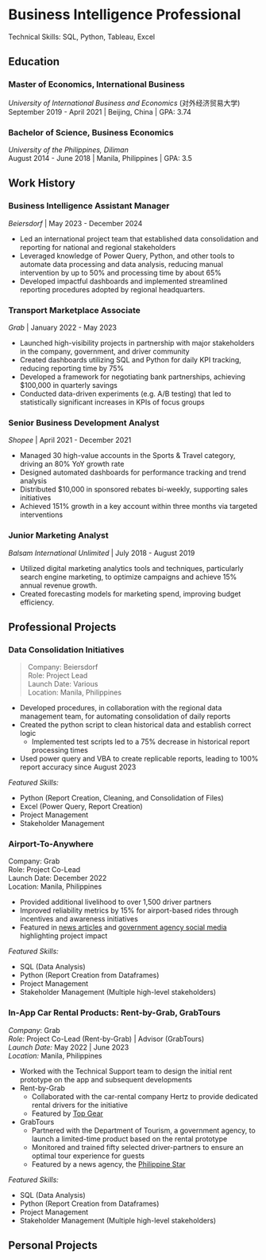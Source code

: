 # Business Intelligence Professional
Technical Skills: SQL, Python, Tableau, Excel

## Education
### Master of Economics, International Business
*University of International Business and Economics* (对外经济贸易大学)<br>
September 2019 - April 2021 | Beijing, China | GPA: 3.74

### Bachelor of Science, Business Economics
*University of the Philippines, Diliman*<br>
August 2014 - June 2018 | Manila, Philippines | GPA: 3.5

## Work History
### Business Intelligence Assistant Manager
*Beiersdorf* | May 2023 - December 2024
- Led an international project team that established data consolidation and reporting for national and regional stakeholders
- Leveraged knowledge of Power Query, Python, and other tools to automate data processing and data analysis, reducing manual intervention by up to 50% and processing time by about 65%
- Developed impactful dashboards and implemented streamlined reporting procedures adopted by regional headquarters.

### Transport Marketplace Associate
*Grab* | January 2022 - May 2023
- Launched high-visibility projects in partnership with major stakeholders in the company, government, and driver community
- Created dashboards utilizing SQL and Python for daily KPI tracking, reducing reporting time by 75%
- Developed a framework for negotiating bank partnerships, achieving $100,000 in quarterly savings
- Conducted data-driven experiments (e.g. A/B testing) that led to statistically significant increases in KPIs of focus groups

### Senior Business Development Analyst
*Shopee* | April 2021 - December 2021
- Managed 30 high-value accounts in the Sports & Travel category, driving an 80% YoY growth rate
- Designed automated dashboards for performance tracking and trend analysis
- Distributed $10,000 in sponsored rebates bi-weekly, supporting sales initiatives
- Achieved 151% growth in a key account within three months via targeted interventions

### Junior Marketing Analyst
*Balsam International Unlimited* | July 2018 - August 2019
- Utilized digital marketing analytics tools and techniques, particularly search engine marketing, to optimize campaigns and achieve 15% annual revenue growth.
- Created forecasting models for marketing spend, improving budget efficiency.
  
## Professional Projects
### Data Consolidation Initiatives
> Company: Beiersdorf<br>
Role: Project Lead  
Launch Date: Various  
Location: Manila, Philippines<br>

- Developed procedures, in collaboration with the regional data management team, for automating consolidation of daily reports
- Created the python script to clean historical data and establish correct logic
  - Implemented test scripts led to a 75% decrease in historical report processing times
- Used power query and VBA to create replicable reports, leading to 100% report accuracy since August 2023

*Featured Skills:*
- Python (Report Creation, Cleaning, and Consolidation of Files)
- Excel (Power Query, Report Creation)
- Project Management
- Stakeholder Management

### Airport-To-Anywhere
Company: Grab<br>
Role: Project Co-Lead  
Launch Date: December 2022  
Location: Manila, Philippines<br>

- Provided additional livelihood to over 1,500 driver partners
- Improved reliability metrics by 15% for airport-based rides through incentives and awareness initiatives
- Featured in [news articles](https://www.rappler.com/business/miaa-grab-airport-to-anywhere-program-address-airport-problems/) and [government agency social media](https://www.facebook.com/reel/748547737079706) highlighting project impact

*Featured Skills:*
- SQL (Data Analysis)
- Python (Report Creation from Dataframes)
- Project Management
- Stakeholder Management (Multiple high-level stakeholders)

### In-App Car Rental Products: Rent-by-Grab, GrabTours
*Company*: Grab<br>
*Role:* Project Co-Lead (Rent-by-Grab) | Advisor (GrabTours)<br>
*Launch Date:* May 2022 | June 2023<br>
*Location:* Manila, Philippines<br>

- Worked with the Technical Support team to design the initial rent prototype on the app and subsequent developments
- Rent-by-Grab
  - Collaborated with the car-rental company Hertz to provide dedicated rental drivers for the initiative
  - Featured by [Top Gear](https://www.topgear.com.ph/news/motoring-news/rent-by-grab-ph-a4354-20220520)
- GrabTours
  - Partnered with the Department of Tourism, a government agency, to launch a limited-time product based on the rental prototype
  - Monitored and trained fifty selected driver-partners to ensure an optimal tour experience for guests
  - Featured by a news agency, the [Philippine Star](https://www.philstar.com/headlines/2023/06/15/2273963/dot-digitalize-tour-transactions-grab)

*Featured Skills:*
- SQL (Data Analysis)
- Python (Report Creation from Dataframes)
- Project Management
- Stakeholder Management (Multiple high-level stakeholders)

## Personal Projects
